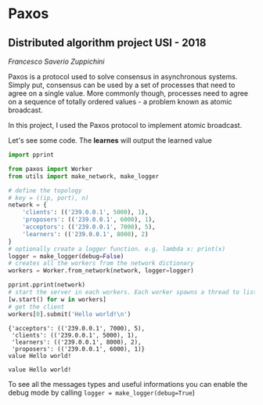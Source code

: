 
# Paxos
## Distributed algorithm project USI - 2018
*Francesco Saverio Zuppichini*

Paxos is a protocol used to solve consensus in asynchronous systems. Simply put, consensus can be used by a set of processes that need to agree on a single value. More commonly though, processes need to agree on a sequence of totally ordered values - a problem known as atomic broadcast. 

In this project, I used the Paxos protocol to implement atomic broadcast.

Let's see some code. The **learnes** will output the learned value


```python
import pprint

from paxos import Worker
from utils import make_network, make_logger

# define the topology
# key = ((ip, port), n)
network = {
    'clients': (('239.0.0.1', 5000), 1),
    'proposers': (('239.0.0.1', 6000), 1),
    'acceptors': (('239.0.0.1', 7000), 5),
    'learners': (('239.0.0.1', 8000), 2)
}
# optionally create a logger function. e.g. lambda x: print(x)
logger = make_logger(debug=False)
# creates all the workers from the network dictionary
workers = Worker.from_network(network, logger=logger)

pprint.pprint(network)
# start the server in each workers. Each worker spawns a thread to listn for incoming msgs.
[w.start() for w in workers]
# get the client
workers[0].submit('Hello world!\n')
```

    {'acceptors': (('239.0.0.1', 7000), 5),
     'clients': (('239.0.0.1', 5000), 1),
     'learners': (('239.0.0.1', 8000), 2),
     'proposers': (('239.0.0.1', 6000), 1)}
    value Hello world!
    
    value Hello world!
    


To see all the messages types and useful informations you can enable the debug mode by calling `logger = make_logger(debug=True`)


